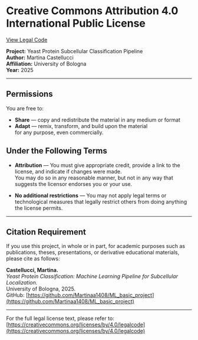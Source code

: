 # Creative Commons Attribution 4.0 International Public License  
[View Legal Code](https://creativecommons.org/licenses/by/4.0/legalcode)

**Project:** Yeast Protein Subcellular Classification Pipeline  
**Author:** Martina Castellucci  
**Affiliation:** University of Bologna  
**Year:** 2025  

---

## Permissions

You are free to:

- **Share** — copy and redistribute the material in any medium or format  
- **Adapt** — remix, transform, and build upon the material  
  for any purpose, even commercially.

## Under the Following Terms

- **Attribution** — You must give appropriate credit, provide a link to the license, and indicate if changes were made.  
  You may do so in any reasonable manner, but not in any way that suggests the licensor endorses you or your use.

- **No additional restrictions** — You may not apply legal terms or technological measures that legally restrict others from doing anything the license permits.

---

## Citation Requirement

If you use this project, in whole or in part, for academic purposes such as publications, theses, presentations, or derivative educational materials, please cite as follows:

**Castellucci, Martina.**  
*Yeast Protein Classification: Machine Learning Pipeline for Subcellular Localization.*  
University of Bologna, 2025.  
GitHub: [https://github.com/Martinaa1408/ML_basic_project](https://github.com/Martinaa1408/ML_basic_project)

---

For the full legal license text, please refer to:  
[https://creativecommons.org/licenses/by/4.0/legalcode](https://creativecommons.org/licenses/by/4.0/legalcode)
